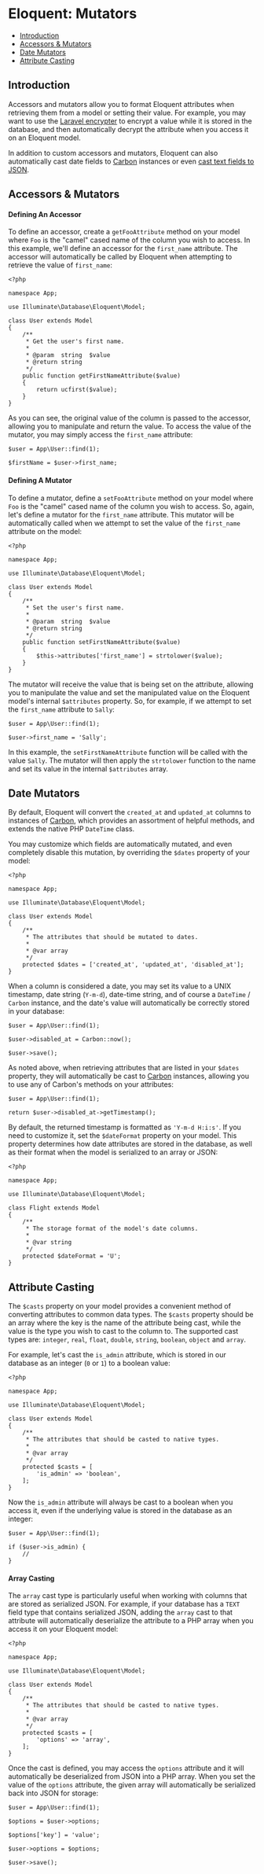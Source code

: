 # Eloquent: Mutators

- [Introduction](#introduction)
- [Accessors & Mutators](#accessors-and-mutators)
- [Date Mutators](#date-mutators)
- [Attribute Casting](#attribute-casting)

<a name="introduction"></a>
## Introduction

Accessors and mutators allow you to format Eloquent attributes when retrieving them from a model or setting their value. For example, you may want to use the [Laravel encrypter](/docs/{{version}}/encryption) to encrypt a value while it is stored in the database, and then automatically decrypt the attribute when you access it on an Eloquent model.

In addition to custom accessors and mutators, Eloquent can also automatically cast date fields to [Carbon](https://github.com/briannesbitt/Carbon) instances or even [cast text fields to JSON](#attribute-casting).

<a name="accessors-and-mutators"></a>
## Accessors & Mutators

#### Defining An Accessor

To define an accessor, create a `getFooAttribute` method on your model where `Foo` is the "camel" cased name of the column you wish to access. In this example, we'll define an accessor for the `first_name` attribute. The accessor will automatically be called by Eloquent when attempting to retrieve the value of `first_name`:

    <?php

    namespace App;

    use Illuminate\Database\Eloquent\Model;

    class User extends Model
    {
        /**
         * Get the user's first name.
         *
         * @param  string  $value
         * @return string
         */
        public function getFirstNameAttribute($value)
        {
            return ucfirst($value);
        }
    }

As you can see, the original value of the column is passed to the accessor, allowing you to manipulate and return the value. To access the value of the mutator, you may simply access the `first_name` attribute:

    $user = App\User::find(1);

    $firstName = $user->first_name;

#### Defining A Mutator

To define a mutator, define a `setFooAttribute` method on your model where `Foo` is the "camel" cased name of the column you wish to access. So, again, let's define a mutator for the `first_name` attribute. This mutator will be automatically called when we attempt to set the value of the `first_name` attribute on the model:

    <?php

    namespace App;

    use Illuminate\Database\Eloquent\Model;

    class User extends Model
    {
        /**
         * Set the user's first name.
         *
         * @param  string  $value
         * @return string
         */
        public function setFirstNameAttribute($value)
        {
            $this->attributes['first_name'] = strtolower($value);
        }
    }

The mutator will receive the value that is being set on the attribute, allowing you to manipulate the value and set the manipulated value on the Eloquent model's internal `$attributes` property. So, for example, if we attempt to set the `first_name` attribute to `Sally`:

    $user = App\User::find(1);

    $user->first_name = 'Sally';

In this example, the `setFirstNameAttribute` function will be called with the value `Sally`. The mutator will then apply the `strtolower` function to the name and set its value in the internal `$attributes` array.

<a name="date-mutators"></a>
## Date Mutators

By default, Eloquent will convert the `created_at` and `updated_at` columns to instances of [Carbon](https://github.com/briannesbitt/Carbon), which provides an assortment of helpful methods, and extends the native PHP `DateTime` class.

You may customize which fields are automatically mutated, and even completely disable this mutation, by overriding the `$dates` property of your model:

    <?php

    namespace App;

    use Illuminate\Database\Eloquent\Model;

    class User extends Model
    {
        /**
         * The attributes that should be mutated to dates.
         *
         * @var array
         */
        protected $dates = ['created_at', 'updated_at', 'disabled_at'];
    }

When a column is considered a date, you may set its value to a UNIX timestamp, date string (`Y-m-d`), date-time string, and of course a `DateTime` / `Carbon` instance, and the date's value will automatically be correctly stored in your database:

    $user = App\User::find(1);

    $user->disabled_at = Carbon::now();

    $user->save();

As noted above, when retrieving attributes that are listed in your `$dates` property, they will automatically be cast to [Carbon](https://github.com/briannesbitt/Carbon) instances, allowing you to use any of Carbon's methods on your attributes:

    $user = App\User::find(1);

    return $user->disabled_at->getTimestamp();

By default, the returned timestamp is formatted as `'Y-m-d H:i:s'`. If you need to customize it, set the `$dateFormat` property on your model. This property determines how date attributes are stored in the database, as well as their format when the model is serialized to an array or JSON:

    <?php

    namespace App;

    use Illuminate\Database\Eloquent\Model;

    class Flight extends Model
    {
        /**
         * The storage format of the model's date columns.
         *
         * @var string
         */
        protected $dateFormat = 'U';
    }

<a name="attribute-casting"></a>
## Attribute Casting

The `$casts` property on your model provides a convenient method of converting attributes to common data types. The `$casts` property should be an array where the key is the name of the attribute being cast, while the value is the type you wish to cast to the column to. The supported cast types are: `integer`, `real`, `float`, `double`, `string`, `boolean`, `object` and `array`.

For example, let's cast the `is_admin` attribute, which is stored in our database as an integer (`0` or `1`) to a boolean value:

    <?php

    namespace App;

    use Illuminate\Database\Eloquent\Model;

    class User extends Model
    {
        /**
         * The attributes that should be casted to native types.
         *
         * @var array
         */
        protected $casts = [
            'is_admin' => 'boolean',
        ];
    }

Now the `is_admin` attribute will always be cast to a boolean when you access it, even if the underlying value is stored in the database as an integer:

    $user = App\User::find(1);

    if ($user->is_admin) {
        //
    }

#### Array Casting

The `array` cast type is particularly useful when working with columns that are stored as serialized JSON. For example, if your database has a `TEXT` field type that contains serialized JSON, adding the `array` cast to that attribute will automatically deserialize the attribute to a PHP array when you access it on your Eloquent model:

    <?php

    namespace App;

    use Illuminate\Database\Eloquent\Model;

    class User extends Model
    {
        /**
         * The attributes that should be casted to native types.
         *
         * @var array
         */
        protected $casts = [
            'options' => 'array',
        ];
    }

Once the cast is defined, you may access the `options` attribute and it will automatically be deserialized from JSON into a PHP array. When you set the value of the `options` attribute, the given array will automatically be serialized back into JSON for storage:

    $user = App\User::find(1);

    $options = $user->options;

    $options['key'] = 'value';

    $user->options = $options;

    $user->save();

